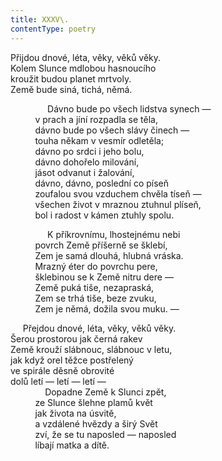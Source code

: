 ```yaml
---
title: XXXV\.
contentType: poetry
---
```


<section>

Přijdou dnové, léta, věky, věků věky.  
Kolem Slunce mdlobou hasnoucího  
kroužit budou planet mrtvoly.  
Země bude siná, tichá, němá.

</section>

<section>

               Dávno bude po všech lidstva synech —  
          v prach a jíní rozpadla se těla,  
          dávno bude po všech slávy činech —  
          touha někam v vesmír odletěla;  
          dávno po srdci i jeho bolu,  
          dávno dohořelo milování,  
          jásot odvanut i žalování,  
          dávno, dávno, poslední co píseň  
          zoufalou svou vzduchem chvěla tíseň —  
          všechen život v mraznou ztuhnul plíseň,  
          bol i radost v kámen ztuhly spolu.

</section>

<section>

               K příkrovnímu, lhostejnému nebi  
          povrch Země příšerně se šklebí,  
          Zem je samá dlouhá, hlubná vráska.  
          Mrazný éter do povrchu pere,  
          šklebinou se k Země nitru dere —  
          Země puká tiše, nezapraská,  
          Zem se trhá tiše, beze zvuku,  
          Zem je němá, dožila svou muku. —

</section>

<section>

     Přejdou dnové, léta, věky, věků věky.  
Šerou prostorou jak černá rakev  
Země krouží slábnouc, slábnouc v letu,  
jak když orel těžce postřelený  
ve spirále děsně obrovité  
dolů letí — letí — letí —  
              Dopadne Země k Slunci zpět,  
          ze Slunce šlehne plamů květ  
          jak života na úsvitě,  
          a vzdálené hvězdy a širý Svět  
          zví, že se tu naposled — naposled  
          líbají matka a dítě.

</section>
